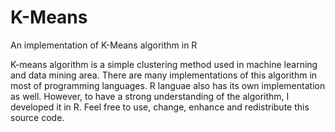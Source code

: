 K-Means
=======

An implementation of K-Means algorithm in R

K-means algorithm is a simple clustering method used in machine learning and data mining area. There are many implementations of this algorithm in most of programming languages. R languae also has its own implementation as well. However, to have a strong understanding of the algorithm, I developed it in R.
Feel free to use, change, enhance and redistribute this source code.

